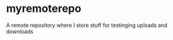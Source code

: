 myremoterepo
============

A remote repository where I store stuff for testinging uploads and downloads
